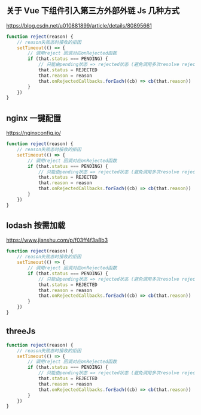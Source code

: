 <ClientOnly>
  <HomeLayout/>
</ClientOnly>

## 关于 Vue 下组件引入第三方外部外链 Js 几种方式

https://blog.csdn.net/u010881899/article/details/80895661

```js
function reject(reason) {
	// reason失败态时接收的拒因
	setTimeout(() => {
		// 调用reject 回调对应onRejected函数
		if (that.status === PENDING) {
			// 只能由pending状态 => rejected状态 (避免调用多次resolve reject)
			that.status = REJECTED
			that.reason = reason
			that.onRejectedCallbacks.forEach((cb) => cb(that.reason))
		}
	})
}
```

## nginx 一键配置

https://nginxconfig.io/

```js
function reject(reason) {
	// reason失败态时接收的拒因
	setTimeout(() => {
		// 调用reject 回调对应onRejected函数
		if (that.status === PENDING) {
			// 只能由pending状态 => rejected状态 (避免调用多次resolve reject)
			that.status = REJECTED
			that.reason = reason
			that.onRejectedCallbacks.forEach((cb) => cb(that.reason))
		}
	})
}
```

## lodash 按需加载

https://www.jianshu.com/p/f03ff4f3a8b3

```js
function reject(reason) {
	// reason失败态时接收的拒因
	setTimeout(() => {
		// 调用reject 回调对应onRejected函数
		if (that.status === PENDING) {
			// 只能由pending状态 => rejected状态 (避免调用多次resolve reject)
			that.status = REJECTED
			that.reason = reason
			that.onRejectedCallbacks.forEach((cb) => cb(that.reason))
		}
	})
}
```

## threeJs

```js
function reject(reason) {
	// reason失败态时接收的拒因
	setTimeout(() => {
		// 调用reject 回调对应onRejected函数
		if (that.status === PENDING) {
			// 只能由pending状态 => rejected状态 (避免调用多次resolve reject)
			that.status = REJECTED
			that.reason = reason
			that.onRejectedCallbacks.forEach((cb) => cb(that.reason))
		}
	})
}
```
